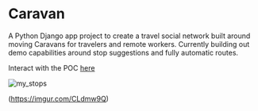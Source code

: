 # Caravan
A Python Django app project to create a travel social network built around moving Caravans for travelers and remote workers. Currently building out demo capabilities around stop suggestions and fully automatic routes.

Interact with the POC [here](https://caravan-travel-network.herokuapp.com/)

![my_stops](https://i.imgur.com/zbRhVfq.jpg)

(https://imgur.com/CLdmw9Q)